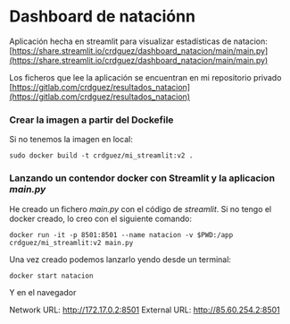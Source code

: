 # Dashboard de nataciónn

Aplicación hecha en streamlit para visualizar estadísticas de natacion: [https://share.streamlit.io/crdguez/dashboard_natacion/main/main.py](https://share.streamlit.io/crdguez/dashboard_natacion/main/main.py)

Los ficheros que lee la aplicación se encuentran en mi repositorio privado [https://gitlab.com/crdguez/resultados_natacion](https://gitlab.com/crdguez/resultados_natacion)

### Crear la imagen a partir del Dockefile

Si no tenemos la imagen en local:

```
sudo docker build -t crdguez/mi_streamlit:v2 .
```



### Lanzando un contendor docker con Streamlit y la aplicacion *main.py*

He creado un fichero *main.py* con el código de *streamlit*. Si no tengo el docker creado, lo creo con el siguiente comando:

```
docker run -it -p 8501:8501 --name natacion -v $PWD:/app crdguez/mi_streamlit:v2 main.py

```

Una vez creado podemos lanzarlo yendo desde un terminal:


```
docker start natacion

```
Y en el navegador

Network URL: http://172.17.0.2:8501
External URL: http://85.60.254.2:8501
